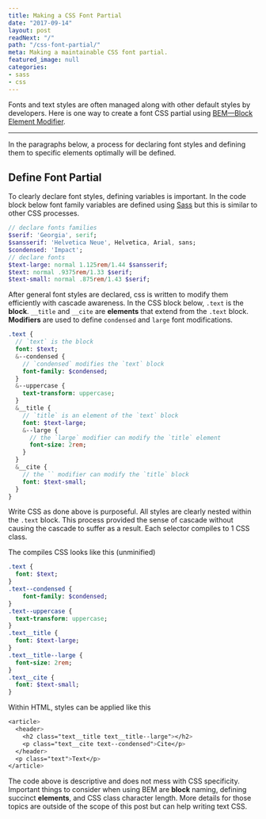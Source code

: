 ```yaml
---
title: Making a CSS Font Partial
date: "2017-09-14"
layout: post
readNext: "/"
path: "/css-font-partial/"
meta: Making a maintainable CSS font partial.
featured_image: null
categories:
- sass
- css
---
```


Fonts and text styles are often managed along with other default styles by developers. Here is one way to create a font CSS partial using [BEM—Block Element Modifier](http://getbem.com/). 

---

In the paragraphs below, a process for declaring font styles and defining them to specific elements optimally will be defined.

## Define Font Partial

To clearly declare font styles, defining variables is important. In the code block below font family variables are defined using [Sass](http://sass-lang.com/) but this is similar to other CSS processes.

```sass
// declare fonts families
$serif: 'Georgia', serif;
$sansserif: 'Helvetica Neue', Helvetica, Arial, sans;
$condensed: 'Impact';
// declare fonts
$text-large: normal 1.125rem/1.44 $sansserif;
$text: normal .9375rem/1.33 $serif;
$text-small: normal .875rem/1.43 $serif;
```

After general font styles are declared, css is written to modify them efficiently with cascade awareness. In the CSS block below, `.text` is the **block**. `__title` and `__cite` are **elements** that extend from the `.text` block. **Modifiers** are used to define `condensed` and `large` font modifications. 

```sass
.text {
  // `text` is the block
  font: $text;
  &--condensed {
    // `condensed` modifies the `text` block
    font-family: $condensed;
  }
  &--uppercase {
    text-transform: uppercase;
  }
  &__title {
    // `title` is an element of the `text` block
    font: $text-large;
    &--large {
      // the `large` modifier can modify the `title` element
      font-size: 2rem; 
    }
  }
  &__cite {
    // the `` modifier can modify the `title` block
    font: $text-small;
  }
}
```

Write CSS as done above is purposeful. All styles are clearly nested within the `.text` block. This process provided the sense of cascade without causing the cascade to suffer as a result. Each selector compiles to 1 CSS class. 

The compiles CSS looks like this (unminified)

```sass
.text {
  font: $text;
}
.text--condensed {
    font-family: $condensed;
}
.text--uppercase {
  text-transform: uppercase;
}
.text__title {
  font: $text-large;
}
.text__title--large {
  font-size: 2rem; 
}
.text__cite {
  font: $text-small;
}
```

Within HTML, styles can be applied like this

```sass
<article>
  <header>
    <h2 class="text__title text__title--large"></h2>
    <p class="text__cite text--condensed">Cite</p>
  </header>
  <p class="text">Text</p>
</article>

```

The code above is descriptive and does not mess with CSS specificity. Important things to consider when using BEM are **block** naming, defining succinct **elements**, and CSS class character length. More details for those topics are outside of the scope of this post but can help writing text CSS.
